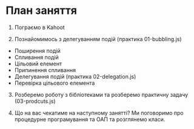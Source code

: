 # План заняття

1. Пограємо в Kahoot

2. Познайомимось з делегуванням подій (практика 01-bubbling.js)

- Поширення подій
- Спливання подій
- Цільовий елемент
- Припинення спливання
- Делегування подій (практика 02-delegation.js)
- Перевірка цільового елемента

3. Розберемо роботу з бібліотеками та розберемо практичну задачу
   (03-prodcuts.js)

4. Що на вас чекатиме на наступному занятті? Ми поговоримо про процедурне
   програмування та ОАП та розглянемо класи.
